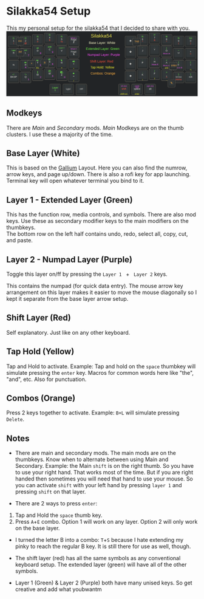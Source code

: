 # Silakka54 Setup
This my personal setup for the silakka54 that I decided to share with you. 
![text](https://github.com/TheTechRun/ttr-silakka54/blob/master/keycheat.png)

## Modkeys
There are _Main_ and _Secondary_ mods.
_Main_ Modkeys are on the thumb clusters. I use these a majority of the time.

## Base Layer (White)
This is based on the [Gallium](https://github.com/GalileoBlues/Gallium) Layout. Here you can also find the numrow, arrow keys, and  page up/down. There is also a rofi key for app launching. Terminal key will open whatever terminal you bind to it. 

## Layer 1 - Extended Layer (Green)
This has the function row, media controls, and symbols. There are also mod keys. Use these as secondary modifier keys to the main modifiers on the thumbkeys.  
The bottom row on the left half contains undo, redo, select all, copy, cut, and paste. 

## Layer 2 - Numpad Layer (Purple)
Toggle this layer on/ff by pressing the `Layer 1 ` + ` Layer 2` keys. 

This contains the numpad (for quick data entry). The mouse arrow key arrangement on this layer makes it easier to move the mouse diagonally so I kept it separate from the base layer arrow setup. 

## Shift Layer (Red)
Self explanatory. Just like on any other keyboard. 

## Tap Hold (Yellow)
Tap and Hold to activate. 
Example: Tap and hold on the `space` thumbkey will simulate pressing the `enter` key. 
Macros for common words here like "the", "and", etc. Also for punctuation. 

## Combos (Orange)
Press 2 keys together to activate. 
Example: `B+L` will simulate pressing `Delete`. 

## Notes
- There are main and secondary mods. The main mods are on the thumbkeys. Know when to alternate between using Main and Secondary. Example: the Main `shift` is on the right thumb. So you have to use your right hand. That works most of the time. But if you are right handed then sometimes you will need that hand to use your mouse. So you can activate `shift` with your left hand by pressing `layer 1`  and pressing `shift` on that layer. 

-  There are 2 ways to press `enter`:
1. Tap and Hold the `space` thumb key.
2.  Press `A`+`E` combo.
Option 1 will work on any layer. 
Option 2 will only work on the base layer. 

- I turned the letter B into a combo: `T`+`S` because I hate extending my pinky to reach the regular B key. It is still there for use as well, though.

- The shift layer (red) has all the same symbols as any conventional keyboard setup. The extended layer (green) will have all of the other symbols. 

- Layer 1 (Green) & Layer 2 (Purple) both have  many unised keys. So get creative and add what youbwantm 